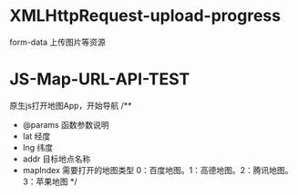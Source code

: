 # XMLHttpRequest-upload-progress
form-data 上传图片等资源
# JS-Map-URL-API-TEST
 原生js打开地图App，开始导航
  /**
   * @params  函数参数说明 
   * lat    经度
   * lng    纬度
   * addr   目标地点名称
   * mapIndex  需要打开的地图类型   0：百度地图。1：高德地图。2：腾讯地图。3：苹果地图
  */
